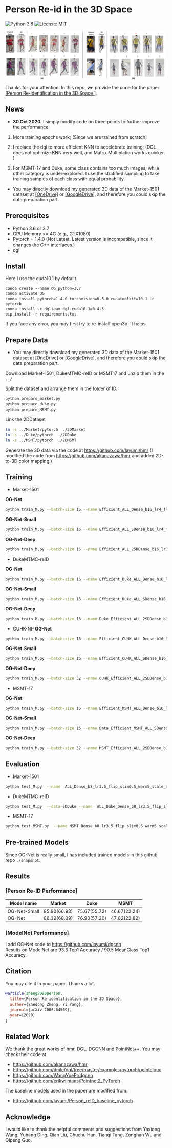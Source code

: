 # Person Re-id in the 3D Space

![Python 3.6](https://img.shields.io/badge/python-3.6-green.svg)
[![License: MIT](https://img.shields.io/badge/License-MIT-green.svg)](https://opensource.org/licenses/MIT)

![](https://github.com/layumi/person-reid-3d/blob/master/imgs/demo-1.jpg)

Thanks for your attention. In this repo, we provide the code for the paper [[Person Re-identification in the 3D Space ]](https://arxiv.org/abs/2006.04569).

## News
- **30 Oct 2020.** I simply modify code on three points to further improve the performance: 

1. More training epochs work; (Since we are trained from scratch)

2. I replace the dgl to more efficient KNN to accelebrate training; (DGL does not optimize KNN very well, and Matrix Multiplation works quicker. ) 

3. For MSMT-17 and Duke, some class contains too much images, while other category is under-explored. I use the stratified sampling to take training samples of each class with equal probability.

- You may directly download my generated 3D data of the Market-1501 dataset at [[OneDrive]](https://studentutsedu-my.sharepoint.com/:u:/g/personal/12639605_student_uts_edu_au/EQXEskhdd3xPjdFRxAUtB9cB7RkjAdzS5YXRH8QIf_TWAw?e=IhqNpi) or [[GoogleDrive]](https://drive.google.com/file/d/1ih-LrkdGUvNK3rEUNJIq4LTvcgVOXnnM/view?usp=sharing), and therefore you could skip the data preparation part.

## Prerequisites
- Python 3.6 or 3.7
- GPU Memory >= 4G (e.g., GTX1080)
- Pytorch = 1.4.0 (Not Latest. Latest version is incompatible, since it changes the C++ interfaces.)
- dgl 

## Install 
Here I use the cuda10.1 by default.
```setup
conda create --name OG python=3.7
conda activate OG
conda install pytorch=1.4.0 torchvision=0.5.0 cudatoolkit=10.1 -c pytorch
conda install -c dglteam dgl-cuda10.1=0.4.3
pip install -r requirements.txt
```

If you face any error, you may first try to re-install open3d. It helps. 

## Prepare Data 
- You may directly download my generated 3D data of the Market-1501 dataset at [[OneDrive]](https://studentutsedu-my.sharepoint.com/:u:/g/personal/12639605_student_uts_edu_au/EQXEskhdd3xPjdFRxAUtB9cB7RkjAdzS5YXRH8QIf_TWAw?e=IhqNpi) or [[GoogleDrive]](https://drive.google.com/file/d/1ih-LrkdGUvNK3rEUNJIq4LTvcgVOXnnM/view?usp=sharing), and therefore you could skip the data preparation part.

Download Market-1501, DukeMTMC-reID or MSMT17 and unzip them in the `../`

Split the dataset and arrange them in the folder of ID.
```bash 
python prepare_market.py
python prepare_duke.py
python prepare_MSMT.py
```

Link the 2DDataset 
```bash 
ln -s ../Market/pytorch  ./2DMarket
ln -s ../Duke/pytorch  ./2DDuke
ln -s ../MSMT/pytorch  ./2DMSMT
```

Generate the 3D data via the code at https://github.com/layumi/hmr 
(I modified the code from https://github.com/akanazawa/hmr and added 2D-to-3D color mapping.)

## Training 
- Market-1501

**OG-Net**
```bash
python train_M.py --batch-size 16 --name Efficient_ALL_Dense_b16_lr4_flip_slim0.5_warm10_scale_e0_d7+bg_adam_init768_clusterXYZRGB_e1000 --slim 0.5 --flip --scale  --lrRate 4e-4 --gpu_ids 0 --warm_epoch 10  --erase 0  --droprate 0.7   --use_dense  --bg   --adam  --init 768  --cluster xyzrgb  --train_all   --num-epoch 1000  --feature_dims 64,128,256,512   --efficient
```
**OG-Net-Small**
```bash
python train_M.py --batch-size 16 --name Efficient_ALL_SDense_b16_lr4_flip_slim0.5_warm10_scale_e0_d7+bg_adam_init768_clusterXYZRGB_e1000 --slim 0.5 --flip --scale  --lrRate 4e-4 --gpu_ids 0 --warm_epoch 10  --erase 0  --droprate 0.7   --use_dense  --bg   --adam  --init 768  --cluster xyzrgb  --train_all   --num-epoch 1000  --feature_dims 48,96,192,384   --efficient 
```

**OG-Net-Deep**
```bash
python train_M.py --batch-size 16 --name Efficient_ALL_2SDDense_b16_lr3.5_flip_slim0.5_warm10_scale_e0_d7+bg_adam_init768_clusterXYZRGB_e500_id2_bn_k9_conv2  --id_skip 2 --slim 0.5 --flip --scale  --lrRate 3.5e-4 --gpu_ids 0 --warm_epoch 10  --erase 0  --droprate 0.7   --use_dense  --bg   --adam  --init 768  --cluster xyzrgb  --train_all   --num-epoch 500  --feature_dims 48,96,96,192,192,384,384  --norm_layer bn --efficient --k 9  --num_conv 2
```

- DukeMTMC-reID

**OG-Net**
```bash
python train_M.py --batch-size 16 --name Efficient_Duke_ALL_Dense_b16_lr4_flip_slim0.5_warm10_scale_e0_d7+bg_adam_init768_clusterXYZRGB_e1000_balance --slim 0.5 --flip --scale  --lrRate 4e-4 --gpu_ids 0 --warm_epoch 10  --erase 0  --droprate 0.7   --use_dense  --bg   --adam  --init 768  --cluster xyzrgb  --train_all   --num-epoch 1000  --feature_dims 64,128,256,512   --efficient --dataset 2DDuke --balance
```

**OG-Net-Small**
```bash
python train_M.py --batch-size 16 --name Efficient_Duke_ALL_SDense_b16_lr4_flip_slim0.5_warm10_scale_e0_d7+bg_adam_init768_clusterXYZRGB_e1000 --slim 0.5 --flip --scale  --lrRate 4e-4 --gpu_ids 0 --warm_epoch 10  --erase 0  --droprate 0.7   --use_dense  --bg   --adam  --init 768  --cluster xyzrgb  --train_all   --num-epoch 1000  --feature_dims 48,96,192,384   --efficient --dataset 2DDuke
```

**OG-Net-Deep**
```bash
python train_M.py --batch-size 16 --name Duke_Efficient_ALL_2SDDense_b16_lr3.5_flip_slim0.5_warm10_scale_e0_d7+bg_adam_init768_clusterXYZRGB_e1000_id2_bn_k9_conv2_balance  --id_skip 2 --slim 0.5 --flip --scale  --lrRate 3.5e-4 --gpu_ids 0 --warm_epoch 10  --erase 0  --droprate 0.7   --use_dense  --bg   --adam  --init 768  --cluster xyzrgb  --train_all   --num-epoch 1000  --feature_dims 48,96,96,192,192,384,384  --norm_layer bn --efficient --k 9  --num_conv 2  --dataset 2DDuke --balance
```

- CUHK-NP 
**OG-Net**
```bash
python train_M.py --batch-size 16 --name Efficient_CUHK_ALL_Dense_b16_lr4_flip_slim0.5_warm10_scale_e0_d7+bg_adam_init768_clusterXYZRGB_e1000 --slim 0.5 --flip --scale  --lrRate 4e-4 --gpu_ids 0 --warm_epoch 10  --erase 0  --droprate 0.7   --use_dense  --bg   --adam  --init 768  --cluster xyzrgb  --train_all   --num-epoch 1000  --feature_dims 64,128,256,512   --efficient --dataset 2DCUHK
```

**OG-Net-Small**
```bash
python train_M.py --batch-size 16 --name Efficient_CUHK_ALL_SDense_b16_lr4_flip_slim0.5_warm10_scale_e0_d7+bg_adam_init768_clusterXYZRGB_e1000 --slim 0.5 --flip --scale  --lrRate 4e-4 --gpu_ids 0 --warm_epoch 10  --erase 0  --droprate 0.7   --use_dense  --bg   --adam  --init 768  --cluster xyzrgb  --train_all   --num-epoch 1000  --feature_dims 48,96,192,384    --efficient --dataset 2DCUHK
```

**OG-Net-Deep**
```bash
python train_M.py --batch-size 32 --name CUHK_Efficient_ALL_2SDDense_b32_lr3_flip_slim0.5_warm10_scale_e0_d7+bg_adam_init768_clusterXYZRGB_e1000_id2_bn_k9_conv2  --id_skip 2 --slim 0.5 --flip --scale  --lrRate 3e-4 --gpu_ids 0 --warm_epoch 10  --erase 0  --droprate 0.7   --use_dense  --bg   --adam  --init 768  --cluster xyzrgb  --train_all   --num-epoch 1000  --feature_dims 48,96,96,192,192,384,384  --norm_layer bn --efficient --k 9  --num_conv 2  --dataset 2DCUHK
```

- MSMT-17

**OG-Net**
```bash
python train_M.py --batch-size 16 --name Efficient_MSMT_ALL_Dense_b16_lr3_flip_slim0.5_warm10_scale_e0_d7+bg_adam_init768_clusterXYZRGB_e800_wa0.9_balance --slim 0.5 --flip --scale  --lrRate 3e-4 --gpu_ids 0 --warm_epoch 10  --erase 0  --droprate 0.7   --use_dense  --bg   --adam  --init 768  --cluster xyzrgb  --train_all   --num-epoch 800  --feature_dims 64,128,256,512    --efficient --dataset 2DMSMT  --id_skip 0  --wa --wa_start 0.9 --balance
```

**OG-Net-Small**
```bash
python train_M.py --batch-size 16 --name Data_Efficient_MSMT_ALL_SDense_b16_lr3_flip_slim0.5_warm10_scale_e0_d7+bg_adam_init768_clusterXYZRGB_e1000_balance --slim 0.5 --flip --scale --lrRate 3e-4 --gpu_ids 0 --warm_epoch 10 --erase 0 --droprate 0.7 --use_dense --bg --adam --init 768 --cluster xyzrgb --train_all --num-epoch 1000 --feature_dims 48,96,192,384 --efficient --dataset 2DMSMT --id_skip 0 --balance
```

**OG-Net-Deep**
```bash
python train_M.py --batch-size 32 --name MSMT_Efficient_ALL_2SDDense_b32_lr3_flip_slim0.5_warm10_scale_e0_d7+bg_adam_init768_clusterXYZRGB_e1000_id2_bn_k9_conv2_balance  --id_skip 2 --slim 0.5 --flip --scale  --lrRate 3e-4 --gpu_ids 0 --warm_epoch 10  --erase 0  --droprate 0.7   --use_dense  --bg   --adam  --init 768  --cluster xyzrgb  --train_all   --num-epoch 1000  --feature_dims 48,96,96,192,192,384,384  --norm_layer bn --efficient --k 9  --num_conv 2  --dataset 2DMSMT --balance
```

## Evaluation
- Market-1501
```bash 
python test_M.py  --name  ALL_Dense_b8_lr3.5_flip_slim0.5_warm5_scale_e0_d7+bg_adam_init768_clusterXYZRGB
```

- DukeMTMC-reID
```bash 
python test_M.py  --data 2DDuke --name  ALL_Duke_Dense_b8_lr3.5_flip_slim0.5_warm5_scale_e0_d7+bg_adam_init768_clusterXYZRGB
```

- MSMT-17
```bash 
python test_MSMT.py  --name MSMT_Dense_b8_lr3.5_flip_slim0.5_warm5_scale_e0_d7+bg_adam_init768_clusterXYZRGB
```

## Pre-trained Models
Since OG-Net is really small, I has included trained models in this github repo `./snapshot`. 

## Results
### [Person Re-ID Performance]
| Model name         | Market  | Duke | MSMT| 
| ------------------ |---------------- | -------------- | -------------- |
| OG-Net-Small |  85.90(66.93) |  75.67(55.72)     |   46.67(22.24)   | 
| OG-Net   |    86.19(68.09)  |   76.93(57.20) |  47.82(22.82)    |

### [ModelNet Performance] 
I add OG-Net code to https://github.com/layumi/dgcnn  
Results on ModelNet are 93.3 Top1 Accuracy / 90.5 MeanClass Top1 Accuracy.


## Citation
You may cite it in your paper. Thanks a lot.
```bibtex
@article{zheng2020person,
  title={Person Re-identification in the 3D Space},
  author={Zhedong Zheng, Yi Yang},
  journal={arXiv 2006.04569},
  year={2020}
}
```

## Related Work
We thank the great works of hmr, DGL, DGCNN and PointNet++. You may check their code at
- https://github.com/akanazawa/hmr
- https://github.com/dmlc/dgl/tree/master/examples/pytorch/pointcloud
- https://github.com/WangYueFt/dgcnn
- https://github.com/erikwijmans/Pointnet2_PyTorch

The baseline models used in the paper are modified from:
- https://github.com/layumi/Person_reID_baseline_pytorch

## Acknowledge
I would like to thank the helpful comments and suggestions from Yaxiong Wang, Yuhang Ding, Qian Liu, Chuchu Han, Tianqi Tang, Zonghan Wu and Qipeng Guo.
